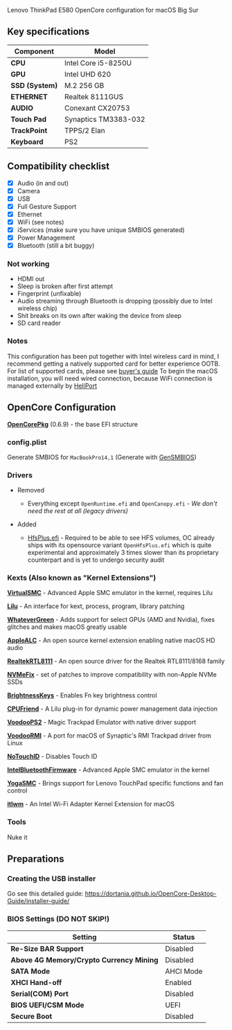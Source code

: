 Lenovo ThinkPad E580 OpenCore configuration for macOS Big Sur

## Key specifications

| Component | Model |
| --------- | ----- |
| **CPU** | Intel Core i5-8250U |
| **GPU** | Intel UHD 620 |
| **SSD (System)** | M.2 256 GB |
| **ETHERNET** | Realtek 8111GUS |
| **AUDIO** | Conexant CX20753 |
| **Touch Pad** | Synaptics TM3383-032 |
| **TrackPoint** | TPPS/2 Elan |
| **Keyboard** | PS2 |


## Compatibility checklist
- [x] Audio (in and out)
- [x] Camera
- [x] USB
- [x] Full Gesture Support
- [x] Ethernet
- [x] WiFi (see notes)
- [x] iServices (make sure you have unique SMBIOS generated)
- [x] Power Management
- [x] Bluetooth (still a bit buggy)

### Not working
- HDMI out
- Sleep is broken after first attempt
- Fingerprint (unfixable)
- Audio streaming through Bluetooth is dropping (possibly due to Intel wireless chip)
- Shit breaks on its own after waking the device from sleep
- SD card reader

### Notes
This configuration has been put together with Intel wireless card in mind, I recommend getting a natively supported card for better experience OOTB.
For list of supported cards, please see [buyer's guide](https://dortania.github.io/Wireless-Buyers-Guide/)
To begin the macOS installation, you will need wired connection, because WiFi connection is managed externally by [HeliPort](https://github.com/OpenIntelWireless/HeliPort/releases)

## OpenCore Configuration

**[OpenCorePkg](https://github.com/acidanthera/OpenCorePkg.git)** (0.6.9) - the base EFI structure

### config.plist

Generate SMBIOS for `MacBookPro14,1` (Generate with [GenSMBIOS](https://github.com/corpnewt/GenSMBIOS))

 ### Drivers

* Removed
   - Everything except `OpenRuntime.efi` and `OpenCanopy.efi` - _We don't need the rest at all (legacy drivers)_
   
* Added
   - [HfsPlus.efi](https://github.com/acidanthera/OcBinaryData/blob/master/Drivers/HfsPlus.efi) - Required to be able to see HFS volumes, OC already ships with its opensource variant `OpenHfsPlus.efi` which is quite experimental and approximately 3 times slower than its proprietary counterpart and is yet to undergo security audit

### Kexts (Also known as "Kernel Extensions")

**[VirtualSMC](https://github.com/acidanthera/VirtualSMC)** - Advanced Apple SMC emulator in the kernel, requires Lilu

**[Lilu](https://github.com/acidanthera/Lilu)** - An interface for kext, process, program, library patching

**[WhateverGreen](https://github.com/acidanthera/WhateverGreen)** - Adds support for select GPUs (AMD and Nvidia), fixes glitches and makes macOS greatly usable

**[AppleALC](https://github.com/acidanthera/AppleALC)** - An open source kernel extension enabling native macOS HD audio

**[RealtekRTL8111](https://github.com/Mieze/RTL8111_driver_for_OS_X)** - An open source driver for the Realtek RTL8111/8168 family

**[NVMeFix](https://github.com/acidanthera/NVMeFix)** - set of patches to improve compatibility with non-Apple NVMe SSDs

**[BrightnessKeys](https://github.com/acidanthera/BrightnessKeys)** - Enables Fn key brightness control

**[CPUFriend](https://github.com/acidanthera/CPUFriend)** - A Lilu plug-in for dynamic power management data injection

**[VoodooPS2](https://github.com/acidanthera/VoodooPS2)** - Magic Trackpad Emulator with native driver support

**[VoodooRMI](https://github.com/VoodooSMBus/VoodooRMI)** - A port for macOS of Synaptic's RMI Trackpad driver from Linux

**[NoTouchID](https://github.com/al3xtjames/NoTouchID)** - Disables Touch ID

**[IntelBluetoothFirmware](https://github.com/OpenIntelWireless/IntelBluetoothFirmware)** - Advanced Apple SMC emulator in the kernel

**[YogaSMC](https://github.com/zhen-zen/YogaSMC)** - Brings support for Lenovo TouchPad specific functions and fan control

**[itlwm](https://github.com/OpenIntelWireless/itlwm)** - An Intel Wi-Fi Adapter Kernel Extension for macOS

### Tools

Nuke it

## Preparations

### Creating the USB installer

Go see this detailed guide: <https://dortania.github.io/OpenCore-Desktop-Guide/installer-guide/>

### BIOS Settings (DO NOT SKIP!)

| Setting | Status |
|---------|--------|
| **Re-Size BAR Support** | Disabled |
| **Above 4G Memory/Crypto Currency Mining** | Disabled |
| **SATA Mode** | AHCI Mode |
| **XHCI Hand-off** | Enabled |
| **Serial(COM) Port** | Disabled |
| **BIOS UEFI/CSM Mode** | UEFI |
| **Secure Boot** | Disabled |
